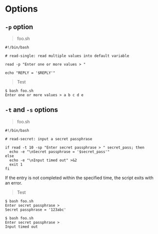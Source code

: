 # Options

## `-p` option

> foo.sh

```
#!/bin/bash

# read-single: read multiple values into default variable

read -p "Enter one or more values > "

echo "REPLY = '$REPLY'"
```

> Test

```
$ bash foo.sh
Enter one or more values > a b c d e
```

## `-t` and `-s` options

> foo.sh

```
#!/bin/bash

# read-secret: input a secret passphrase

if read -t 10 -sp "Enter secret passphrase > " secret_pass; then
  echo -e "\nSecret passphrase = '$secret_pass'"
else
  echo -e "\nInput timed out" >&2
  exit 1
fi
```

If the entry is not completed within the specified time, the script exits with an error.

> Test

```
$ bash foo.sh
Enter secret passphrase > 
Secret passphrase = '123abc'

$ bash foo.sh
Enter secret passphrase > 
Input timed out
```
